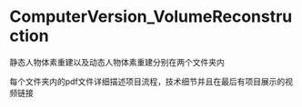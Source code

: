 # ComputerVersion_VolumeReconstruction
静态人物体素重建以及动态人物体素重建分别在两个文件夹内<p>
每个文件夹内的pdf文件详细描述项目流程，技术细节并且在最后有项目展示的视频链接<p>
